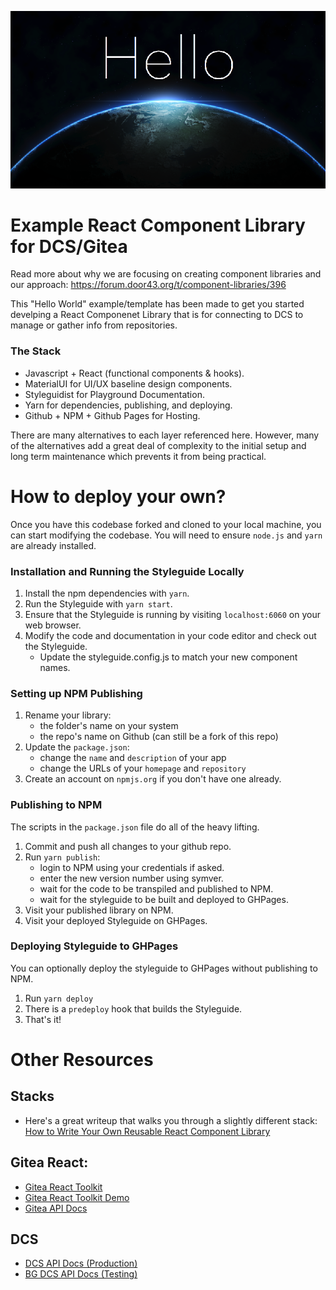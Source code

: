 ![Hello DCS](logo.png)

# Example React Component Library for DCS/Gitea

Read more about why we are focusing on creating component libraries and our approach:
https://forum.door43.org/t/component-libraries/396

This "Hello World" example/template has been made to get you started develping a React Componenet Library that is for connecting to DCS to manage or gather info from repositories.

### The Stack

- Javascript + React (functional components & hooks).
- MaterialUI for UI/UX baseline design components.
- Styleguidist for Playground Documentation.
- Yarn for dependencies, publishing, and deploying.
- Github + NPM + Github Pages for Hosting.

There are many alternatives to each layer referenced here. However, many of the alternatives add a great deal of complexity to the initial setup and long term maintenance which prevents it from being practical.

# How to deploy your own?

Once you have this codebase forked and cloned to your local machine, you can start modifying the codebase.
You will need to ensure `node.js` and `yarn` are already installed.

### Installation and Running the Styleguide Locally

1. Install the npm dependencies with `yarn`.
1. Run the Styleguide with `yarn start`.
1. Ensure that the Styleguide is running by visiting `localhost:6060` on your web browser.
1. Modify the code and documentation in your code editor and check out the Styleguide.
    - Update the styleguide.config.js to match your new component names.

### Setting up NPM Publishing

1. Rename your library:
    - the folder's name on your system
    - the repo's name on Github (can still be a fork of this repo)
1. Update the `package.json`:
    - change the `name` and `description` of your app
    - change the URLs of your `homepage` and `repository`
1. Create an account on `npmjs.org` if you don't have one already.

### Publishing to NPM

The scripts in the `package.json` file do all of the heavy lifting.

1. Commit and push all changes to your github repo.
1. Run `yarn publish`:
    - login to NPM using your credentials if asked.
    - enter the new version number using symver.
    - wait for the code to be transpiled and published to NPM.
    - wait for the styleguide to be built and deployed to GHPages.
1. Visit your published library on NPM.
1. Visit your deployed Styleguide on GHPages.

### Deploying Styleguide to GHPages

You can optionally deploy the styleguide to GHPages without publishing to NPM.

1. Run `yarn deploy`
1. There is a `predeploy` hook that builds the Styleguide.
1. That's it!

# Other Resources

## Stacks
  * Here's a great writeup that walks you through a slightly different stack: [How to Write Your Own Reusable React Component Library](https://itnext.io/how-to-write-your-own-reusable-react-component-library-a57dc7c9a210)

## Gitea React:
  * [Gitea React Toolkit](https://www.github.com/unfoldingword/gitea-react-toolkit)
  * [Gitea React Toolkit Demo](https://gitea-react-toolkit.netlify.com)
  * [Gitea API Docs](https://try.gitea.io/api/swagger#/)

## DCS
  * [DCS API Docs (Production)](https://git.door43.org/api/swagger#/)
  * [BG DCS API Docs (Testing)](https://bg.door43.org/api/swagger#/)
  